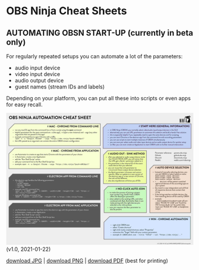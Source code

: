 # OBS Ninja Cheat Sheets

## AUTOMATING OBSN START-UP (currently in beta only)

For regularly repeated setups you can automate a lot of the parameters:

* audio input device
* video input device
* audio output device
* guest names (stream IDs and labels)

Depending on your platform, you can put all these into scripts or even apps for easy recall.


![OBS Ninja | automating start-up](OBSN_automation_cheat-sheet.jpg)   
(v1.0, 2021-01-22)

[download JPG](OBSN_automation_cheat-sheet.jpg) |
[download PNG](OBSN_automation_cheat-sheet.png) |
[download PDF](OBSN_automation_cheat-sheet.pdf) (best for printing)
